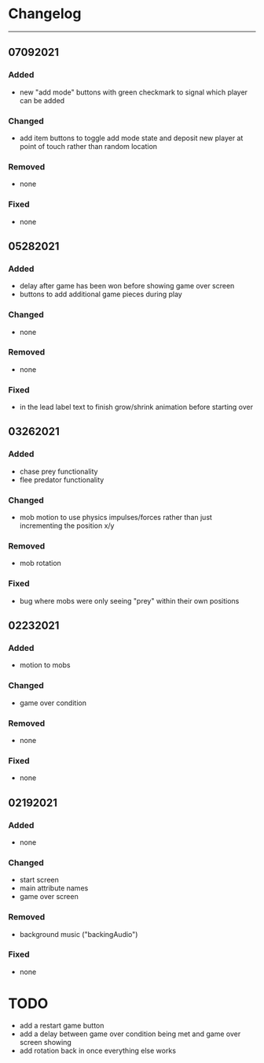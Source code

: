 # Changelog

---

## 07092021

### Added

- new "add mode" buttons with green checkmark to signal which player can be added

### Changed

- add item buttons to toggle add mode state and deposit new player at point of touch rather than random location

### Removed

- none

### Fixed

- none

## 05282021

### Added

- delay after game has been won before showing game over screen
- buttons to add additional game pieces during play

### Changed

- none

### Removed

- none

### Fixed

- in the lead label text to finish grow/shrink animation before starting over

## 03262021

### Added

- chase prey functionality
- flee predator functionality

### Changed

- mob motion to use physics impulses/forces rather than just incrementing the position x/y

### Removed

- mob rotation

### Fixed

- bug where mobs were only seeing "prey" within their own positions

## 02232021

### Added

- motion to mobs

### Changed

- game over condition

### Removed

- none

### Fixed

- none

## 02192021

### Added

- none

### Changed

- start screen
- main attribute names
- game over screen

### Removed

- background music ("backingAudio")

### Fixed

- none

# TODO

- add a restart game button
- add a delay between game over condition being met and game over screen showing
- add rotation back in once everything else works
